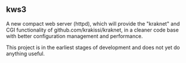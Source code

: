 kws3
----

A new compact web server (httpd), which will provide the "kraknet" and CGI
functionality of github.com/krakissi/kraknet, in a cleaner code base with
better configuration management and performance.

This project is in the earliest stages of development and does not yet do
anything useful.
